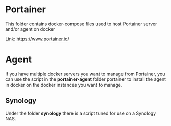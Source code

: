 # Portainer

This folder contains docker-compose files used to host Portainer server and/or agent on docker

Link: https://www.portainer.io/

# Agent

If you have multiple docker servers you want to manage from Portainer, you can use the script in the **portainer-agent** folder portainer to install the agent in docker on the docker instances you want to manage.

## Synology

Under the folder **synology** there is a script tuned for use on a Synology NAS.
